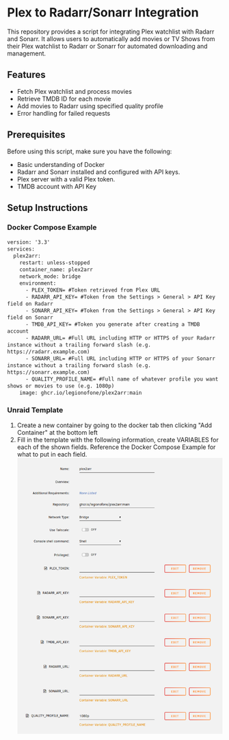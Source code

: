 # Plex to Radarr/Sonarr Integration

This repository provides a script for integrating Plex watchlist with Radarr and Sonarr. It allows users to automatically add movies or TV Shows from their Plex watchlist to Radarr or Sonarr for automated downloading and management.

## Features

- Fetch Plex watchlist and process movies
- Retrieve TMDB ID for each movie
- Add movies to Radarr using specified quality profile
- Error handling for failed requests

## Prerequisites

Before using this script, make sure you have the following:

- Basic understanding of Docker
- Radarr and Sonarr installed and configured with API keys.
- Plex server with a valid Plex token.
- TMDB account with API Key

## Setup Instructions

### Docker Compose Example
   ```
   version: '3.3'
   services:
     plex2arr:
       restart: unless-stopped
       container_name: plex2arr
       network_mode: bridge
       environment:
         - PLEX_TOKEN= #Token retrieved from Plex URL
         - RADARR_API_KEY= #Token from the Settings > General > API Key field on Radarr
         - SONARR_API_KEY= #Token from the Settings > General > API Key field on Sonarr
         - TMDB_API_KEY= #Token you generate after creating a TMDB account
         - RADARR_URL= #Full URL including HTTP or HTTPS of your Radarr instance without a trailing forward slash (e.g. https://radarr.example.com)
         - SONARR_URL= #Full URL including HTTP or HTTPS of your Sonarr instance without a trailing forward slash (e.g. https://sonarr.example.com)
         - QUALITY_PROFILE_NAME= #Full name of whatever profile you want shows or movies to use (e.g. 1080p)
       image: ghcr.io/legionofone/plex2arr:main
   ```
### Unraid Template

1. Create a new container by going to the docker tab then clicking "Add Container" at the bottom left
2. Fill in the template with the following information, create VARIABLES for each of the shown fields. Reference the Docker Compose Example for what to put in each field.
   ![alt text](https://github.com/Legionofone/plex2arr/blob/main/markdown/plex2arrunraid.png "Unraid Example")
